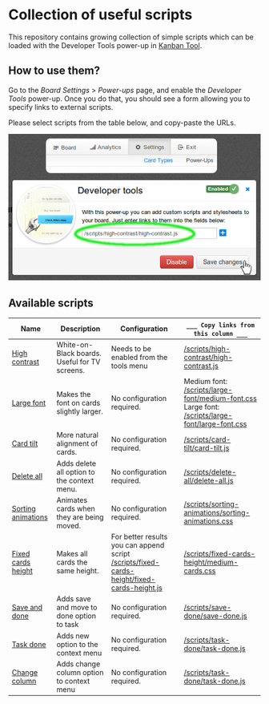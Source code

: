 # Collection of useful scripts
This repository contains growing collection of simple scripts which can be loaded with the Developer Tools power-up in [Kanban Tool](http://kanbantool.com).

## How to use them?
Go to the *Board Settings* > *Power-ups* page, and enable the *Developer Tools* power-up.
Once you do that, you should see a form allowing you to specify links to external scripts.

Please select scripts from the table below, and copy-paste the URLs.

![Intro](intro.png)

## Available scripts

Name | Description | Configuration | `___ Copy links from this column ___`
--- | --- | --- | ---
[High contrast](high-contrast/) | White-on-Black boards. Useful for TV screens. | Needs to be enabled from the tools menu | [/scripts/high-contrast/high-contrast.js](https://kanbantool.com/scripts/high-contrast/high-contrast.js)
[Large font](large-font/) | Makes the font on cards slightly larger. | No configuration required. | Medium font:<br/>[/scripts/large-font/medium-font.css](https://kanbantool.com/scripts/large-font/medium-font.css) <br/> Large font:<br/> [/scripts/large-font/large-font.css](https://kanbantool.com/scripts/large-font/large-font.css)
[Card tilt](card-tilt/) | More natural alignment of cards. | No configuration required. | [/scripts/card-tilt/card-tilt.js](https://kanbantool.com/scripts/card-tilt/card-tilt.js)
[Delete all](delete-all/) | Adds delete all option to the context menu. | No configuration required. | [/scripts/delete-all/delete-all.js](https://kanbantool.com/scripts/delete-all/delete-all.js)
[Sorting animations](sorting-animations) | Animates cards when they are being moved. | No configuration required. | [/scripts/sorting-animations/sorting-animations.css](https://kanbantool.com/scripts/sorting-animations/sorting-animations.css)
[Fixed cards height](fixed-cards-height) | Makes all cards the same height. | For better results you can append script [/scripts/fixed-cards-height/fixed-cards-height.js](https://kanbantool.com/scripts/fixed-cards-height/fixed-cards-height.js) | [/scripts/fixed-cards-height/medium-cards.css](https://kanbantool.com/scripts/fixed-cards-height/medium-cards.css)
[Save and done](save-done/) | Adds save and move to done option to task | No configuration required. | [/scripts/save-done/save-done.js](https://rawgithub.com/kanbantool/scripts/master/save-done/save-done.js)
[Task done](task-done/) | Adds new option to the context menu | No configuration required. | [/scripts/task-done/task-done.js](https://rawgithub.com/kanbantool/scripts/master/task-done/task-done.js)
[Change column](change-column/) | Adds change column option to context menu | No configuration required. | [/scripts/task-done/task-done.js](https://rawgithub.com/kanbantool/scripts/master/change-column/change-column.js)